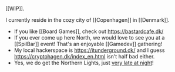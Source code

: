 [[WIP]].

I currently reside in the cozy city of [[Copenhagen]] in [[Denmark]].

* If you like [[Board Games]], check out https://bastardcafe.dk/
* If you ever come up here North, we would love to see you at a [[SpilBar]] event! That's an enjoyable [[Gamedev]] gathering!
* My local hackerspace is https://itunderground.dk/ and I guess https://cryptohagen.dk/index_en.html isn't half bad either.
* Yes, we do get the Northern Lights, just [very late at night](https://www.youtube.com/watch?v=Rv5G9cMuYLc)!
